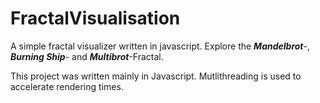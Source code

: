 # FractalVisualisation
A simple fractal visualizer written in javascript.
Explore the ***Mandelbrot***-, ***Burning Ship***- and ***Multibrot***-Fractal.

This project was written mainly in Javascript. Mutlithreading is used to accelerate rendering times.
